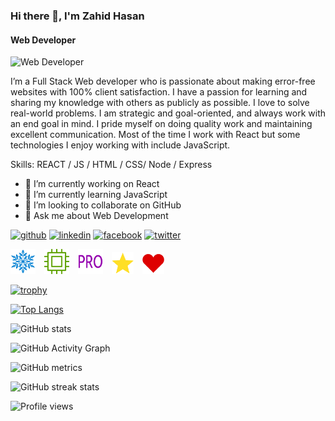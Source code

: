 ### Hi there 👋, I'm Zahid Hasan
#### Web Developer
![Web Developer](https://scontent.fdac7-1.fna.fbcdn.net/v/t31.18172-8/21686956_1962757744004696_4775336314117417139_o.jpg?_nc_cat=108&ccb=1-7&_nc_sid=174925&_nc_ohc=O_7F3YhXdPUAX-KU4ri&_nc_ht=scontent.fdac7-1.fna&oh=00_AfDtJW2mI5KA4FWw3gnEbyubdUHRkmD76ILS8DMArMfIdA&oe=63A07798)

I’m a Full Stack Web developer who is passionate about making error-free websites with 100% client satisfaction. I have a passion for learning and sharing my knowledge with others as publicly as possible. I love to solve real-world problems. I am strategic and goal-oriented, and always work with an end goal in mind. I pride myself on doing quality work and maintaining excellent communication. Most of the time I work with React but some technologies I enjoy working with include JavaScript.

Skills:  REACT / JS / HTML / CSS/ Node / Express 

- 🔭 I’m currently working on React 
- 🌱 I’m currently learning JavaScript 
- 👯 I’m looking to collaborate on GitHub 
- 💬 Ask me about Web Development 


[<img src='https://cdn.jsdelivr.net/npm/simple-icons@3.0.1/icons/github.svg' alt='github' height='40'>](https://github.com/zahidupm)  [<img src='https://cdn.jsdelivr.net/npm/simple-icons@3.0.1/icons/linkedin.svg' alt='linkedin' height='40'>](https://www.linkedin.com/in/zahidhasanbd121/)  [<img src='https://cdn.jsdelivr.net/npm/simple-icons@3.0.1/icons/facebook.svg' alt='facebook' height='40'>](https://www.facebook.com/zahidhasanbd121)  [<img src='https://cdn.jsdelivr.net/npm/simple-icons@3.0.1/icons/twitter.svg' alt='twitter' height='40'>](https://twitter.com/zahidhasanbd121)  

<a href='https://archiveprogram.github.com/'><img src='https://raw.githubusercontent.com/acervenky/animated-github-badges/master/assets/acbadge.gif' width='40' height='40'></a> <a href='https://docs.github.com/en/developers'><img src='https://raw.githubusercontent.com/acervenky/animated-github-badges/master/assets/devbadge.gif' width='40' height='40'></a> <a href='https://github.com/pricing'><img src='https://raw.githubusercontent.com/acervenky/animated-github-badges/master/assets/pro.gif' width='40' height='40'></a> <a href='https://stars.github.com/'><img src='https://raw.githubusercontent.com/acervenky/animated-github-badges/master/assets/starbadge.gif' width='35' height='35'></a> <a href='https://docs.github.com/en/github/supporting-the-open-source-community-with-github-sponsors'><img src='https://raw.githubusercontent.com/acervenky/animated-github-badges/master/assets/sponsorbadge.gif' width='35' height='35'></a> 

[![trophy](https://github-profile-trophy.vercel.app/?username=zahidupm)](https://github.com/ryo-ma/github-profile-trophy)

[![Top Langs](https://github-readme-stats.vercel.app/api/top-langs/?username=zahidupm)](https://github.com/anuraghazra/github-readme-stats)

![GitHub stats](https://github-readme-stats.vercel.app/api?username=zahidupm&show_icons=true&count_private=true)  

![GitHub Activity Graph](https://activity-graph.herokuapp.com/graph?username=zahidupm)  

![GitHub metrics](https://metrics.lecoq.io/zahidupm)  

![GitHub streak stats](https://github-readme-streak-stats.herokuapp.com/?user=zahidupm)  

![Profile views](https://gpvc.arturio.dev/zahidupm)  

